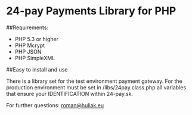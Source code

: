 24-pay Payments Library for PHP
===================================================


##Requirements:

  * PHP 5.3 or higher
  * PHP Mcrypt
  * PHP JSON
  * PHP SimpleXML

##Easy to install and use

There is a library set for the test environment payment gateway. For the production environment must be set in /libs/24pay.class.php all variables that ensure your IDENTIFICATION within 24-pay.sk.

For further questions: roman@huliak.eu
